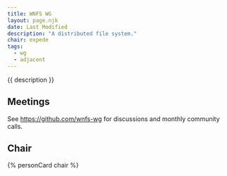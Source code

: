 ```yaml
---
title: WNFS WG
layout: page.njk
date: Last Modified
description: "A distributed file system."
chair: expede
tags:
  - wg
  - adjacent
---
```


{{ description }}

## Meetings

See https://github.com/wnfs-wg for discussions and monthly community calls.

## Chair

{% personCard chair %}
